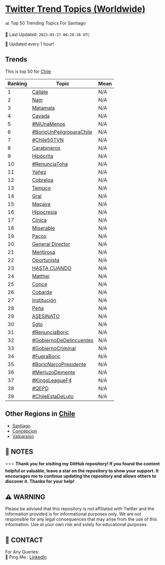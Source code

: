 [Twitter Trend Topics (Worldwide)](https://github.com/ErcinDedeoglu/Twitter-Trend-Topics)
==========


📊 Top 50 Trending Topics For Santiago

📆 Last Updated: `2023-03-27 00:28:38 UTC`

🔧 Updated every 1 hour!


## Trends

This is top 50 for [Chile](</Chile>)

| Ranking | Topic | Mean |
| ------- | ------------ | ------------ |
| 1 | [Cállate](http://twitter.com/search?q=C%c3%a1llate) | N/A |
| 2 | [Nain](http://twitter.com/search?q=Nain) | N/A |
| 3 | [Matamala](http://twitter.com/search?q=Matamala) | N/A |
| 4 | [Cavada](http://twitter.com/search?q=Cavada) | N/A |
| 5 | [#NiUnaMenos](http://twitter.com/search?q=%23NiUnaMenos) | N/A |
| 6 | [#BoricUnPeligroparaChile](http://twitter.com/search?q=%23BoricUnPeligroparaChile) | N/A |
| 7 | [#Chile50TVN](http://twitter.com/search?q=%23Chile50TVN) | N/A |
| 8 | [Carabineros](http://twitter.com/search?q=Carabineros) | N/A |
| 9 | [Hipócrita](http://twitter.com/search?q=Hip%c3%b3crita) | N/A |
| 10 | [#RenunciaToha](http://twitter.com/search?q=%23RenunciaToha) | N/A |
| 11 | [Yañez](http://twitter.com/search?q=Ya%c3%b1ez) | N/A |
| 12 | [Cobreloa](http://twitter.com/search?q=Cobreloa) | N/A |
| 13 | [Temuco](http://twitter.com/search?q=Temuco) | N/A |
| 14 | [Gral](http://twitter.com/search?q=Gral) | N/A |
| 15 | [Macaya](http://twitter.com/search?q=Macaya) | N/A |
| 16 | [Hipocresía](http://twitter.com/search?q=Hipocres%c3%ada) | N/A |
| 17 | [Cínica](http://twitter.com/search?q=C%c3%adnica) | N/A |
| 18 | [Miserable](http://twitter.com/search?q=Miserable) | N/A |
| 19 | [Pacos](http://twitter.com/search?q=Pacos) | N/A |
| 20 | [General Director](http://twitter.com/search?q=General+Director) | N/A |
| 21 | [Mentirosa](http://twitter.com/search?q=Mentirosa) | N/A |
| 22 | [Oportunista](http://twitter.com/search?q=Oportunista) | N/A |
| 23 | [HASTA CUANDO](http://twitter.com/search?q=HASTA+CUANDO) | N/A |
| 24 | [Matthei](http://twitter.com/search?q=Matthei) | N/A |
| 25 | [Conce](http://twitter.com/search?q=Conce) | N/A |
| 26 | [Cobarde](http://twitter.com/search?q=Cobarde) | N/A |
| 27 | [Institución](http://twitter.com/search?q=Instituci%c3%b3n) | N/A |
| 28 | [Peña](http://twitter.com/search?q=Pe%c3%b1a) | N/A |
| 29 | [ASESINATO](http://twitter.com/search?q=ASESINATO) | N/A |
| 30 | [Sgto](http://twitter.com/search?q=Sgto) | N/A |
| 31 | [#RenunciaBoric](http://twitter.com/search?q=%23RenunciaBoric) | N/A |
| 32 | [#GobiernoDeDelincuentes](http://twitter.com/search?q=%23GobiernoDeDelincuentes) | N/A |
| 33 | [#GobiernoCriminal](http://twitter.com/search?q=%23GobiernoCriminal) | N/A |
| 34 | [#FueraBoric](http://twitter.com/search?q=%23FueraBoric) | N/A |
| 35 | [#BoricNarcoPresidente](http://twitter.com/search?q=%23BoricNarcoPresidente) | N/A |
| 36 | [#MerluzoDemente](http://twitter.com/search?q=%23MerluzoDemente) | N/A |
| 37 | [#KingsLeagueF4](http://twitter.com/search?q=%23KingsLeagueF4) | N/A |
| 38 | [#QEPD](http://twitter.com/search?q=%23QEPD) | N/A |
| 39 | [#ChileEstaDeLuto](http://twitter.com/search?q=%23ChileEstaDeLuto) | N/A |



## Other Regions in [Chile](</Chile>)

* [Santiago](</Chile/Santiago.md>)
* [Concepcion](</Chile/Concepcion.md>)
* [Valparaiso](</Chile/Valparaiso.md>)



## 📝 NOTES

⭐⭐⭐ **Thank you for visiting my GitHub repository! If you found the content helpful or valuable, leave a star on the repository to show your support. It encourages me to continue updating the repository and allows others to discover it. Thanks for your help!**


## ⚠️ WARNING

Please be advised that this repository is not affiliated with Twitter and the information provided is for informational purposes only. We are not responsible for any legal consequences that may arise from the use of this information. Use at your own risk and solely for educational purposes.


## 📨 CONTACT

 For Any Queries:  
            🏓 Ping Me : [LinkedIn](https://www.linkedin.com/in/ercindedeoglu/)
